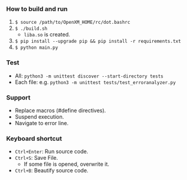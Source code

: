 ### How to build and run

1. `$ source /path/to/OpenXM_HOME/rc/dot.bashrc`
2. `$ ./build.sh`
    - `liba.so` is created.
3. `$ pip install --upgrade pip && pip install -r requirements.txt`
4. `$ python main.py`

### Test

- All: `python3 -m unittest discover --start-directory tests`
- Each file: e.g. `python3 -m unittest tests/test_erroranalyzer.py`


### Support

- Replace macros (#define directives).
- Suspend execution.
- Navigate to error line.

### Keyboard shortcut

- `Ctrl+Enter`: Run source code.
- `Ctrl+S`: Save File.
    - If some file is opened, overwrite it.
- `Ctrl+B`: Beautify source code.
